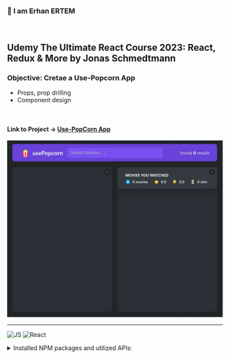 ### 👋 **I am Erhan ERTEM**

&emsp;

## Udemy The Ultimate React Course 2023: React, Redux & More by Jonas Schmedtmann

### **Objective:** Cretae a Use-Popcorn App

- Props, prop drilling
- Component design

&emsp;

#### Link to Project &rarr; [Use-PopCorn App](https://app-usepopcorn-erhan-ertem.netlify.app/)

![Screenshot](screenshot.webp)

---

![JS](https://img.shields.io/badge/JavaScript-323330?style=for-the-badge&logo=javascript&logoColor=F7DF1E) ![React](https://img.shields.io/badge/React-20232A?style=for-the-badge&logo=react&logoColor=61DAFB)

<details>
<summary>Installed NPM packages and utilized APIs:</summary>

| Package command      | Package link | Description |
| -------------------- | ------------ | ----------- |
| npx create-react-app |              |             |

</details>

&emsp;
